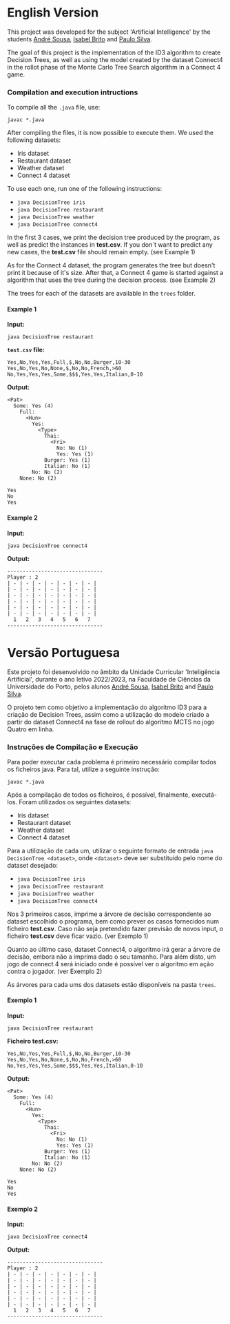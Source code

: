 # English Version


This project was developed for the subject 'Artificial Intelligence' by the students [André Sousa](https://github.com/anfisou), [Isabel Brito](https://github.com/Nia3324) and [Paulo Silva](https://github.com/Panda-Hacks).

The goal of this project is the implementation of the ID3 algorithm to create Decision Trees, as well as using the model created by the dataset Connect4 in the rollot phase of the Monte Carlo Tree Search algorithm in a Connect 4 game.



### Compilation and execution intructions

To compile all the ```.java``` file, use:

```javac *.java```

After compiling the files, it is now possible to execute them. We used the following datasets:
- Iris dataset
- Restaurant dataset
- Weather dataset
- Connect 4 dataset

To use each one, run one of the following instructions:
- ```java DecisionTree iris```
- ```java DecisionTree restaurant```
- ```java DecisionTree weather```
- ```java DecisionTree connect4```

In the first 3 cases, we print the decision tree produced by the program, as well as predict the instances in **test.csv**. If you don´t want to predict any new cases, the **test.csv** file should remain empty. (see Example 1)

As for the Connect 4 dataset, the program generates the tree but doesn't print it because of it's size. After that, a Connect 4 game is started against a algorithm that uses the tree during the decision process. (see Example 2)

The trees for each of the datasets are available in the ```trees``` folder.

#### Example 1

**Input:**

    java DecisionTree restaurant

**```test.csv``` file:**

    Yes,No,Yes,Yes,Full,$,No,No,Burger,10-30
    Yes,No,Yes,No,None,$,No,No,French,>60
    No,Yes,Yes,Yes,Some,$$$,Yes,Yes,Italian,0-10

**Output:**

    <Pat>
      Some: Yes (4)         
        Full: 
          <Hun>
            Yes: 
              <Type>        
                Thai:
                  <Fri>
                    No: No (1)         
                    Yes: Yes (1)         
                Burger: Yes (1)         
                Italian: No (1)         
            No: No (2)         
        None: No (2)

    Yes 
    No 
    Yes

#### Example 2

**Input:**

    java DecisionTree connect4

**Output:**

    -------------------------------
    Player : 2
    | - | - | - | - | - | - | - |
    | - | - | - | - | - | - | - |
    | - | - | - | - | - | - | - |
    | - | - | - | - | - | - | - |
    | - | - | - | - | - | - | - |
    | - | - | - | - | - | - | - |
      1   2   3   4   5   6   7
    -------------------------------

# Versão Portuguesa

Este projeto foi desenvolvido no âmbito da Unidade Curricular 'Inteligência Artificial', durante o ano letivo 2022/2023, na Faculdade de Ciências da Universidade do Porto, pelos alunos [André Sousa](https://github.com/anfisou), [Isabel Brito](https://github.com/Nia3324) and [Paulo Silva](https://github.com/Panda-Hacks).

O projeto tem como objetivo a implementação do algoritmo ID3 para a criação de Decision Trees, assim como a utilização do modelo criado a partir do dataset Connect4 na fase de rollout do algoritmo MCTS no jogo Quatro em linha.



### Instruções de Compilação e Execução

Para poder executar cada problema é primeiro necessário compilar todos os ficheiros java. Para tal, utilize a seguinte instrução:

```javac *.java```

Após a compilação de todos os ficheiros, é possível, finalmente, executá-los. Foram utilizados os seguintes datasets:
- Iris dataset
- Restaurant dataset
- Weather dataset
- Connect 4 dataset

Para a utilização de cada um, utilizar o seguinte formato de entrada `java DecisionTree <dataset>`, onde `<dataset>` deve ser substituido pelo nome do dataset desejado:
- ```java DecisionTree iris```
- ```java DecisionTree restaurant```
- ```java DecisionTree weather```
- ```java DecisionTree connect4```

Nos 3 primeiros casos, imprime a árvore de decisão correspondente ao dataset escolhido o programa, bem como prever os casos fornecidos num ficheiro **test.csv**. Caso não seja pretendido fazer previsão de novos input, o ficheiro **test.csv** deve ficar vazio. (ver Exemplo 1)

Quanto ao último caso, dataset Connect4, o algoritmo irá gerar a árvore de decisão, embora não a imprima dado o seu tamanho. Para além disto, um jogo de connect 4 será iniciado onde é possível ver o algoritmo em ação contra o jogador. (ver Exemplo 2)

As árvores para cada ums dos datasets estão disponíveis na pasta ```trees```.

#### Exemplo 1

**Input:**

    java DecisionTree restaurant

**Ficheiro test.csv:**

    Yes,No,Yes,Yes,Full,$,No,No,Burger,10-30
    Yes,No,Yes,No,None,$,No,No,French,>60
    No,Yes,Yes,Yes,Some,$$$,Yes,Yes,Italian,0-10

**Output:**

    <Pat>
      Some: Yes (4)         
        Full: 
          <Hun>
            Yes: 
              <Type>        
                Thai:
                  <Fri>
                    No: No (1)         
                    Yes: Yes (1)         
                Burger: Yes (1)         
                Italian: No (1)         
            No: No (2)         
        None: No (2)

    Yes 
    No 
    Yes

#### Exemplo 2

**Input:**

    java DecisionTree connect4

**Output:**

    -------------------------------
    Player : 2
    | - | - | - | - | - | - | - |
    | - | - | - | - | - | - | - |
    | - | - | - | - | - | - | - |
    | - | - | - | - | - | - | - |
    | - | - | - | - | - | - | - |
    | - | - | - | - | - | - | - |
      1   2   3   4   5   6   7
    -------------------------------
          
